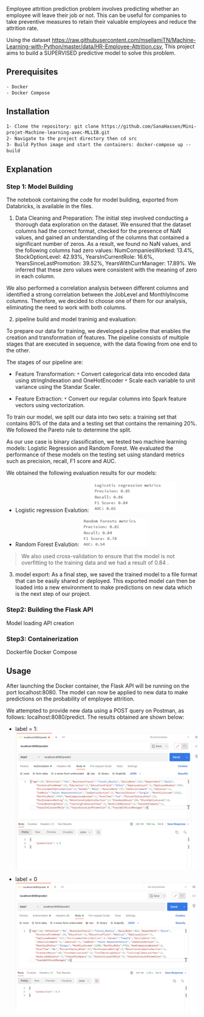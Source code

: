 
Employee attrition prediction problem involves predicting whether an employee will leave their job or not. This can be useful for companies to take preventive measures to retain their valuable employees and reduce the attrition rate. 

Using the dataset https://raw.githubusercontent.com/msellamiTN/Machine-Learning-with-Python/master/data/HR-Employee-Attrition.csv, This project aims to build a  SUPERVISED predictive model to solve this problem. 

## Prerequisites
    - Docker
    - Docker Compose

## Installation
    1- Clone the repository: git clone https://github.com/SanaHassen/Mini-projet-Machine-learning-avec-MLLIB.git
    2- Navigate to the project directory then cd src
    3- Build Python image and start the containers: docker-compose up --build

## Explanation
### Step 1: Model Building
The notebook containing the code for model building, exported from Databricks, is available in the files.

1. Data Cleaning and Preparation:
The initial step involved conducting a thorough data exploration on the dataset. We ensured that the dataset columns had the correct format, checked for the presence of NaN values, and gained an understanding of the columns that contained a significant number of zeros. As a result, we found no NaN values, and the following columns had zero values:
NumCompaniesWorked: 13.4%, StockOptionLevel: 42.93%, YearsInCurrentRole: 16.6%, YearsSinceLastPromotion: 39.52%, YearsWithCurrManager: 17.89%. We inferred that these zero values were consistent with the meaning of zero in each column.

We also performed a correlation analysis between different columns and identified a strong correlation between the JobLevel and MonthlyIncome columns. Therefore, we decided to choose one of them for our analysis, eliminating the need to work with both columns.

2. pipeline build and model traninig and evaluation:

To prepare our data for training, we developed a pipeline that enables the creation and transformation of features. The pipeline consists of multiple stages that are executed in sequence, with the data flowing from one end to the other.

The stages of our pipeline are:

* Feature Transformation:
`*` Convert categorical data into encoded data using stringIndexation and OneHotEncoder
`*` Scale each variable to unit variance using the Standar Scaler.

* Feature Extraction:
`*` Convert our regular columns into Spark feature vectors using vectorization.

To train our model, we split our data into two sets: a training set that contains 80% of the data and a testing set that contains the remaining 20%. We followed the Pareto rule to determine the split.

As our use case is binary classification, we tested two machine learning models: Logistic Regression and Random Forest. We evaluated the performance of these models on the testing set using standard metrics such as precision, recall, F1 score and AUC.

We obtained the following evaluation results for our models:
* Logistic regression Evalution:
![HomeView](images/logistic.PNG)

* Random Forest Evalution:
![HomeView](images/random.PNG)

> We also used cross-validation to ensure that the model is not overfitting to the training data and we had a result of 0.84 .

3. model export:
As a final step, we saved the trained model to a file format that can be easily shared or deployed. This exported model can then be loaded into a new environment to make predictions on new data which is the next step of our project.

### Step2: Building the Flask API
Model loading
API creation

### Step3: Containerization
Dockerfile
Docker Compose




## Usage 
After launching the Docker container, the Flask API will be running on the port localhost:8080. The model can now be applied to new data to make predictions on the probability of employee attrition.

We attempted to provide new data using a POST query on Postman, as follows: localhost:8080/predict. The results obtained are shown below:
* label = 1:
![HomeView](images/1.png)

* label = 0
![HomeView](images/0.png)











